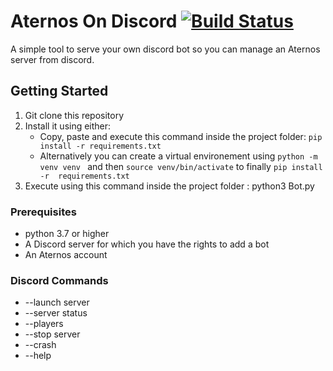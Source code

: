 # Aternos On Discord [![Build Status](https://travis-ci.com/Mekolaos/JackADit.svg?branch=master)](https://travis-ci.com/Mekolaos/JackADit)

A simple tool to serve your own discord bot so you can manage an Aternos server from discord.

## Getting Started

1. Git clone this repository 
1. Install it using either:
   * Copy, paste and execute this command inside the project folder: ```pip install -r requirements.txt```
   * Alternatively you can create a virtual environement using ```python -m venv venv ``` and then ```source venv/bin/activate``` to finally ```pip install -r  requirements.txt```
1. Execute using this command inside the project folder : python3 Bot.py

### Prerequisites
- python 3.7 or higher
- A Discord server for which you have the rights to add a bot
- An Aternos account

### Discord Commands
- --launch server
- --server status
- --players
- --stop server
- --crash
- --help


